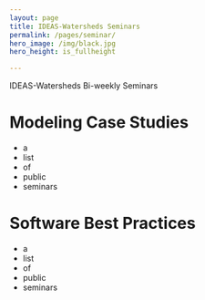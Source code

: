 ```yaml
---
layout: page
title: IDEAS-Watersheds Seminars
permalink: /pages/seminar/
hero_image: /img/black.jpg
hero_height: is_fullheight

---
```


IDEAS-Watersheds Bi-weekly Seminars

# Modeling Case Studies
- a
- list
- of
- public 
- seminars

# Software Best Practices
- a
- list
- of
- public 
- seminars


